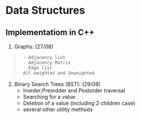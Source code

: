 # Data Structures
## Implementatiom in C++


1. Graphs: (27/08)
>      - Adjacency list
>      - Adjacency Matrix
>      - Edge list
>      All weighted and Unweighted
      

2. Binary Search Trees (BST): (29/08)
      - Inorder,Preordder and Postorder traversal
      - Searching for a value
      - Deletion of a value (including 2 children case)
      - several other utility methods
